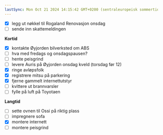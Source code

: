 ```yaml
---
lastSync: Mon Oct 21 2024 14:15:42 GMT+0200 (sentraleuropeisk sommertid)
---
```


- [x] legg ut nøkkel til Rogaland Renovasjon onsdag
- [ ] sende inn skattemeldingen

**Kortid**
- [x] kontakte Øyjorden bilverksted om ABS
- [ ] hva med fredags og onsdagspausen?
- [ ] hente peisgrind 
- [ ] levere Auris på Øyjorden onsdag kveld (torsdag før 12)
- [x] ringe avløpsfolk
- [x] registrere mitsu på parkering
- [x] fjerne gammelt internettutstyr
- [ ] kvittere ut brannvarsler 
- [ ] fylle på luft på Toyotaen

**Langtid**
- [ ] sette ovnen til Ossi på riktig plass
- [ ] impregnere sofa 
- [x] montere internett 
- [ ] montere peisgrind